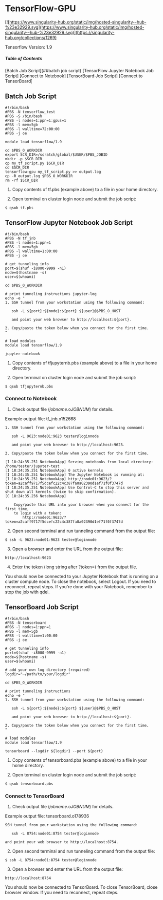 # TensorFlow-GPU
[![https://www.singularity-hub.org/static/img/hosted-singularity--hub-%23e32929.svg](https://www.singularity-hub.org/static/img/hosted-singularity--hub-%23e32929.svg)](https://singularity-hub.org/collections/1269)

Tensorflow Version: 1.9

##### Table of Contents  
[Batch Job Script](##batch job script)
[TensorFlow Jupyter Notebook Job Script]
[Connect to Notebook]
[TensorBoard Job Script]
[Connect to TensorBoard]


## Batch Job Script
```
#!/bin/bash
#PBS -N tensorflow_test
#PBS -S /bin/bash
#PBS -l nodes=1:ppn=1:gpus=1
#PBS -l mem=5gb
#PBS -l walltime=72:00:00
#PBS -j oe

module load tensorflow/1.9                    

cd $PBS_O_WORKDIR
export SCR_DIR=/scratch/global/$USER/$PBS_JOBID
mkdir -p $SCR_DIR
cp my_tf_script.py $SCR_DIR                   
cd $SCR_DIR
tensorflow-gpu my_tf_script.py >> output.log  
cp -R output.log $PBS_O_WORKDIR              
rm -rf $SCR_DIR                             
```
1. Copy contents of tf.pbs (example above) to a file in your home directory.

2. Open terminal on cluster login node and submit the job script:

```
$ qsub tf.pbs
```

## TensorFlow Jupyter Notebook Job Script
```
#!/bin/bash
#PBS -N tf_jnb
#PBS -l nodes=1:ppn=1
#PBS -l mem=5gb
#PBS -l walltime=1:00:00
#PBS -j oe

# get tunneling info
port=$(shuf -i8000-9999 -n1)
node=$(hostname -s)
user=$(whoami)

cd $PBS_O_WORKDIR

# print tunneling instructions jupyter-log
echo -e "
1. SSH tunnel from your workstation using the following command:

   ssh -L ${port}:${node}:${port} ${user}@$PBS_O_HOST

   and point your web browser to http://localhost:${port}.

2. Copy/paste the token below when you connect for the first time.
"

# load modules
module load tensorflow/1.9

jupyter-notebook
```
1. Copy contents of tfjupyternb.pbs (example above) to a file in your home directory.

2. Open terminal on cluster login node and submit the job script:

```
$ qsub tfjupyternb.pbs
```

### Connect to Notebook
1. Check output file (*jobname*.o*JOBNUM*) for details.

Example output file: tf_jnb.o152668
```
1. SSH tunnel from your workstation using the following command:

   ssh -L 9623:node01:9623 tester@loginnode

   and point your web browser to http://localhost:9623.

2. Copy/paste the token below when you connect for the first time.

[I 18:24:35.251 NotebookApp] Serving notebooks from local directory: /home/tester/jupyter-test
[I 18:24:35.251 NotebookApp] 0 active kernels
[I 18:24:35.251 NotebookApp] The Jupyter Notebook is running at:
[I 18:24:35.251 NotebookApp] http://node01:9623/?token=a2caff9717f5dcefc22c4c387fa0a02390d1ef71f0f3747d
[I 18:24:35.251 NotebookApp] Use Control-C to stop this server and shut down all kernels (twice to skip confirmation).
[C 18:24:35.256 NotebookApp]

    Copy/paste this URL into your browser when you connect for the first time,
    to login with a token:
        http://node01:9623/?token=a2caff9717f5dcefc22c4c387fa0a02390d1ef71f0f3747d
```

2. Open second terminal and run tunneling command from the output file:
```
$ ssh -L 9623:node01:9623 tester@loginnode
```
3. Open a browser and enter the URL from the output file:
```
http://localhost:9623
```
4. Enter the token (long string after ?token=) from the output file.

You should now be connected to your Jupyter Notebook that is running on a cluster compute node. To close the notebook, select Logout. If you need to reconnect, repeat steps. If you're done with your Notebook, remember to stop the job with qdel.


## TensorBoard Job Script
```
#!/bin/bash
#PBS -N tensorboard
#PBS -l nodes=1:ppn=1
#PBS -l mem=5gb
#PBS -l walltime=1:00:00
#PBS -j oe

# get tunneling info
port=$(shuf -i8000-9999 -n1)
node=$(hostname -s)
user=$(whoami)

# add your own log directory (required)
logdir="~/path/to/your/logdir"

cd $PBS_O_WORKDIR

# print tunneling instructions 
echo -e "
1. SSH tunnel from your workstation using the following command:

   ssh -L ${port}:${node}:${port} ${user}@$PBS_O_HOST

   and point your web browser to http://localhost:${port}.

2. Copy/paste the token below when you connect for the first time.
"

# load modules
module load tensorflow/1.9

tensorboard --logdir ${logdir} --port ${port}
```
1. Copy contents of tensorboard.pbs (example above) to a file in your home directory.

2. Open terminal on cluster login node and submit the job script:

```
$ qsub tensorboard.pbs
```

### Connect to TensorBoard
1. Check output file (*jobname*.o*JOBNUM*) for details.

Example output file: tensorboard.o178936
```
SSH tunnel from your workstation using the following command:

   ssh -L 8754:node01:8754 tester@loginnode

and point your web browser to http://localhost:8754.
```

2. Open second terminal and run tunneling command from the output file:
```
$ ssh -L 8754:node01:8754 tester@loginnode
```
3. Open a browser and enter the URL from the output file:
```
http://localhost:8754
```

You should now be connected to TensorBoard. To close TensorBoard, close browser window. If you need to reconnect, repeat steps.
